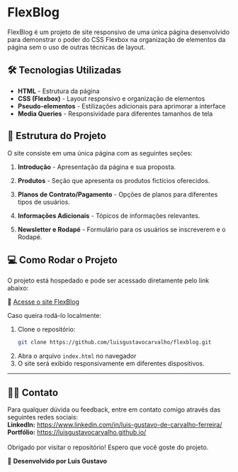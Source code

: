 # FlexBlog

FlexBlog é um projeto de site responsivo de uma única página desenvolvido para demonstrar o poder do CSS Flexbox na organização de elementos da página sem o uso de outras técnicas de layout.

## 🛠️ Tecnologias Utilizadas

- **HTML** - Estrutura da página
- **CSS (Flexbox)** - Layout responsivo e organização de elementos
- **Pseudo-elementos** - Estilizações adicionais para aprimorar a interface
- **Media Queries** - Responsividade para diferentes tamanhos de tela

## 🏢 Estrutura do Projeto

O site consiste em uma única página com as seguintes seções:

1. **Introdução** - Apresentação da página e sua proposta.
   <img src="">

2. **Produtos** - Seção que apresenta os produtos fictícios oferecidos.
   <img src="">

3. **Planos de Contrato/Pagamento** - Opções de planos para diferentes tipos de usuários.
   <img src="">

4. **Informações Adicionais** - Tópicos de informações relevantes.
   <img src="">

5. **Newsletter e Rodapé** - Formulário para os usuários se inscreverem e o Rodapé.
   <img src="">

## 💻 Como Rodar o Projeto

O projeto está hospedado e pode ser acessado diretamente pelo link abaixo:

📍 [Acesse o site FlexBlog](https://luisgustavocarvalho.github.io/FlexBlog/)

Caso queira rodá-lo localmente:

1. Clone o repositório:
   ```bash
   git clone https://github.com/luisgustavocarvalho/flexblog.git
   ```
2. Abra o arquivo `index.html` no navegador
3. O site será exibido responsivamente em diferentes dispositivos.

---

## 🧑‍💻 Contato

Para qualquer dúvida ou feedback, entre em contato comigo através das seguintes redes sociais:<br>
**LinkedIn:** https://www.linkedin.com/in/luis-gustavo-de-carvalho-ferreira/<br>
**Portfólio:** https://luisgustavocarvalho.github.io/
<br>
<br>
Obrigado por visitar o repositório! Espero que você goste do projeto.

📲 **Desenvolvido por Luis Gustavo**
